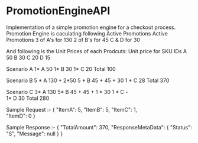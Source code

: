 # PromotionEngineAPI
Implementation of a simple promotion engine for a checkout process.
Promotion Engine is caculating following Active Promotions
Active Promotions
3 of A's for 130
2 of B's for 45
C & D for 30

And following is the Unit Prices of each Prodcuts:
Unit price for SKU IDs
A 50
B 30
C 20
D 15

Scenario A
1* A  50
1* B  30
1* C  20
Total 100

Scenario B
5 * A 130 + 2*50
5 * B 45 + 45 + 30
1 * C 28
Total 370

Scenario C
3* A 130
5* B 45 + 45 + 1 * 30
1 * C  -  
1* D   30
Total 280


Sample Request :- 
{
	"ItemA":  5,
	"ItemB": 	5,
	"ItemC": 	1,	
	"ItemD": 	0
}

Sample Response :- 
{
   "TotalAmount": 370,
   "ResponseMetaData":    {
      "Status": "S",
      "Message": null
   }
}
